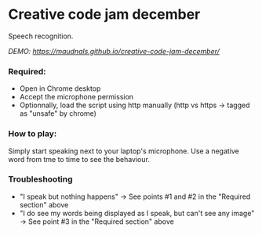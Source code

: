 # Creative code jam december

Speech recognition.

*DEMO: https://maudnals.github.io/creative-code-jam-december/*

### Required:
* Open in Chrome desktop
* Accept the microphone permission
* Optionnally, load the script using http manually (http vs https -> tagged as "unsafe" by chrome)

### How to play:
Simply start speaking next to your laptop's microphone.
Use a negative word from tme to time to see the behaviour.

### Troubleshooting
* "I speak but nothing happens" -> See points #1 and #2 in the "Required section" above
* "I do see my words being displayed as I speak, but can't see any image" -> See point #3 in the "Required section" above


